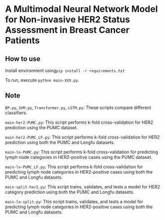 # A Multimodal Neural Network Model for Non-invasive HER2 Status Assessment in Breast Cancer Patients 

## How to use

Install environment using`pip install -r requirements.txt`

To run, execute `python main-XXX.py`.

## Note

`BP.py`, `SVM.py`, `Transformer.py`, `LSTM.py`: These scripts compare different classifiers.

`main-her2-PUMC.py`: This script performs k-fold cross-validation for HER2 prediction using the PUMC dataset.

`main-her2-PUMC_LF.py`: This script performs k-fold cross-validation for HER2 prediction using both the PUMC and Longfu datasets.

`main-ln-PUMC.py`: This script performs k-fold cross-validation for predicting lymph node categories in HER2-positive cases using the PUMC dataset.

`main-ln-PUMC_LF.py`: This script performs k-fold cross-validation for predicting lymph node categories in HER2-positive cases using both the PUMC and Longfu datasets.

`main-split-her2.py`: This script trains, validates, and tests a model for HER2 category prediction using both the PUMC and Longfu datasets.

`main-ln-split.py`: This script trains, validates, and tests a model for predicting lymph node categories in HER2-positive cases using both the PUMC and Longfu datasets.
